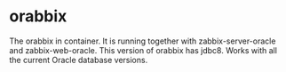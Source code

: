 # orabbix

The orabbix in container. It is running together with zabbix-server-oracle and zabbix-web-oracle.
This version of orabbix has jdbc8. Works with all the current Oracle database versions.
